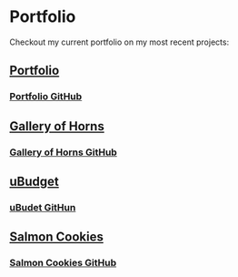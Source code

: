 # Portfolio

Checkout my current portfolio on my most recent projects:

## [Portfolio](https://portfolio-joshuamccluskey.netlify.app)

### [Portfolio GitHub](https://github.com/joshuamccluskey/portfolio)

## [Gallery of Horns](https://gallery-of-horns-joshuamccluskey.netlify.app/)

### [Gallery of Horns GitHub](https://github.com/joshuamccluskey/gallery-of-horns)

## [uBudget](https://ubugdetorg.github.io/uBudget-/)

### [uBudet GitHun](https://github.com/uBugdetOrg/uBudget-)

## [Salmon Cookies](joshuamccluskey.github.io/cookies-stand/)

### [Salmon Cookies GitHub](https://github.com/joshuamccluskey/cookies-stand)
